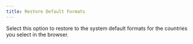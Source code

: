 ```yaml
---
title: Restore Default Formats
---
```



Select this option to restore to the system default formats for the  countries you select in the browser.
